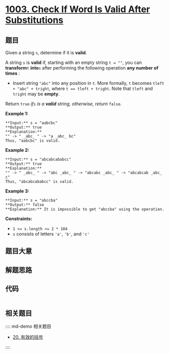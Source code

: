 # [1003. Check If Word Is Valid After Substitutions](https://leetcode.com/problems/check-if-word-is-valid-after-substitutions)

## 题目

Given a string `s`, determine if it is **valid**.

A string `s` is **valid** if, starting with an empty string `t = ""`, you can
**transform**`t` **into**`s` after performing the following operation **any
number of times** :

  * Insert string `"abc"` into any position in `t`. More formally, `t` becomes `tleft + "abc" + tright`, where `t == tleft + tright`. Note that `tleft` and `tright` may be **empty**.

Return `true` _if_`s` _is a **valid** string, otherwise, return_ `false`.



**Example 1:**

    
    
    **Input:** s = "aabcbc"
    **Output:** true
    **Explanation:**
    "" -> " _abc_ " -> "a _abc_ bc"
    Thus, "aabcbc" is valid.

**Example 2:**

    
    
    **Input:** s = "abcabcababcc"
    **Output:** true
    **Explanation:**
    "" -> " _abc_ " -> "abc _abc_ " -> "abcabc _abc_ " -> "abcabcab _abc_ c"
    Thus, "abcabcababcc" is valid.
    

**Example 3:**

    
    
    **Input:** s = "abccba"
    **Output:** false
    **Explanation:** It is impossible to get "abccba" using the operation.
    



**Constraints:**

  * `1 <= s.length <= 2 * 104`
  * `s` consists of letters `'a'`, `'b'`, and `'c'`


## 题目大意

## 解题思路

## 代码

```javascript

```

## 相关题目

:::: md-demo 相关题目
- [20. 有效的括号](./0020.md)

::::

